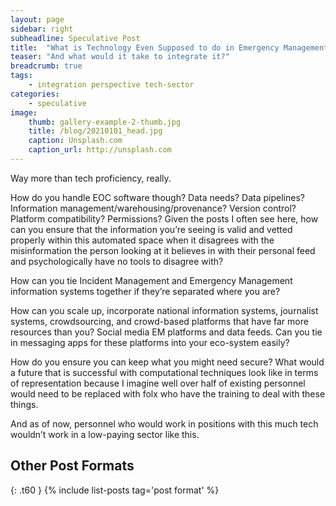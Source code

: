 ```yaml
---
layout: page
sidebar: right
subheadline: Speculative Post
title:  "What is Technology Even Supposed to do in Emergency Management?"
teaser: "And what would it take to integrate it?"
breadcrumb: true
tags:
    - integration perspective tech-sector
categories:
    - speculative
image:
    thumb: gallery-example-2-thumb.jpg
    title: /blog/20210101_head.jpg
    caption: Unsplash.com
    caption_url: http://unsplash.com
---
```

Way more than tech proficiency, really.

How do you handle EOC software though? Data needs? Data pipelines? Information management/warehousing/provenance? Version control? Platform compatibility? Permissions?
Given the posts I often see here, how can you ensure that the information you’re seeing is valid and vetted properly within this automated space when it disagrees with the misinformation the person looking at it believes in with their personal feed and psychologically have no tools to disagree with?

How can you tie Incident Management and Emergency Management information systems together if they’re separated where you are?

How can you scale up, incorporate national information systems, journalist systems, crowdsourcing, and crowd-based platforms that have far more resources than you? Social media EM platforms and data feeds. Can you tie in messaging apps for these platforms into your eco-system easily?

How do you ensure you can keep what you might need secure?
What would a future that is successful with computational techniques look like in terms of representation because I imagine well over half of existing personnel would need to be replaced with folx who have the training to deal with these things.

And as of now, personnel who would work in positions with this much tech wouldn’t work in a low-paying sector like this.


## Other Post Formats
{: .t60 }
{% include list-posts tag='post format' %}
